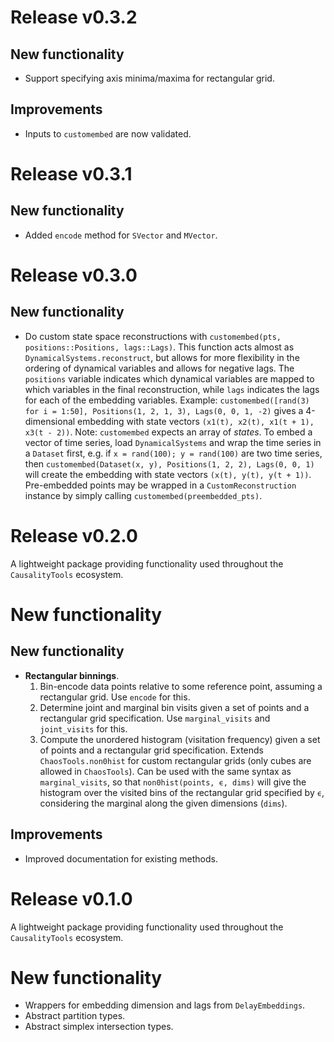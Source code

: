 # Release v0.3.2

## New functionality 
- Support specifying axis minima/maxima for rectangular grid.

## Improvements
- Inputs to `customembed` are now validated.


# Release v0.3.1

## New functionality 
- Added `encode` method for `SVector` and `MVector`. 

# Release v0.3.0

## New functionality

- Do custom state space reconstructions with `customembed(pts, positions::Positions, lags::Lags)`. This function acts almost as `DynamicalSystems.reconstruct`, but allows for more flexibility in the ordering of dynamical variables and allows for negative lags. The `positions` variable indicates which dynamical variables are mapped to which variables in the final reconstruction, while `lags` indicates the lags for each of the embedding variables. Example: `customembed([rand(3) for i = 1:50], Positions(1, 2, 1, 3), Lags(0, 0, 1, -2)` gives a 4-dimensional embedding with state vectors `(x1(t), x2(t), x1(t + 1), x3(t - 2))`. Note: `customembed` expects an array of *states*. To embed a vector of time series, load `DynamicalSystems` and wrap the time series in a `Dataset` first, e.g. if `x = rand(100); y = rand(100)` are two time series, then `customembed(Dataset(x, y), Positions(1, 2, 2), Lags(0, 0, 1)` will create the embedding with state vectors `(x(t), y(t), y(t + 1))`. Pre-embedded points may be wrapped in a `CustomReconstruction` instance by simply calling `customembed(preembedded_pts)`.

# Release v0.2.0

A lightweight package providing functionality used throughout the `CausalityTools` ecosystem. 

# New functionality

## New functionality
- **Rectangular binnings**. 
    1. Bin-encode data points relative to some reference point, assuming a rectangular grid. Use `encode` for this.
    2. Determine joint and marginal bin visits given a set of points and a rectangular grid specification. Use `marginal_visits` and `joint_visits` for this.
    3. Compute the unordered histogram (visitation frequency) given a set of points and a rectangular grid specification. Extends `ChaosTools.non0hist` for custom rectangular grids (only cubes are allowed in `ChaosTools`). Can be used with the same  syntax as `marginal_visits`, 
    so that `non0hist(points, ϵ, dims)` will give the histogram over the visited bins of the rectangular grid specified by `ϵ`, considering the marginal
    along the given dimensions (`dims`).  

## Improvements
- Improved documentation for existing methods.

# Release v0.1.0

A lightweight package providing functionality used throughout the `CausalityTools` ecosystem. 

# New functionality
- Wrappers for embedding dimension and lags from `DelayEmbeddings`.
- Abstract partition types. 
- Abstract simplex intersection types. 